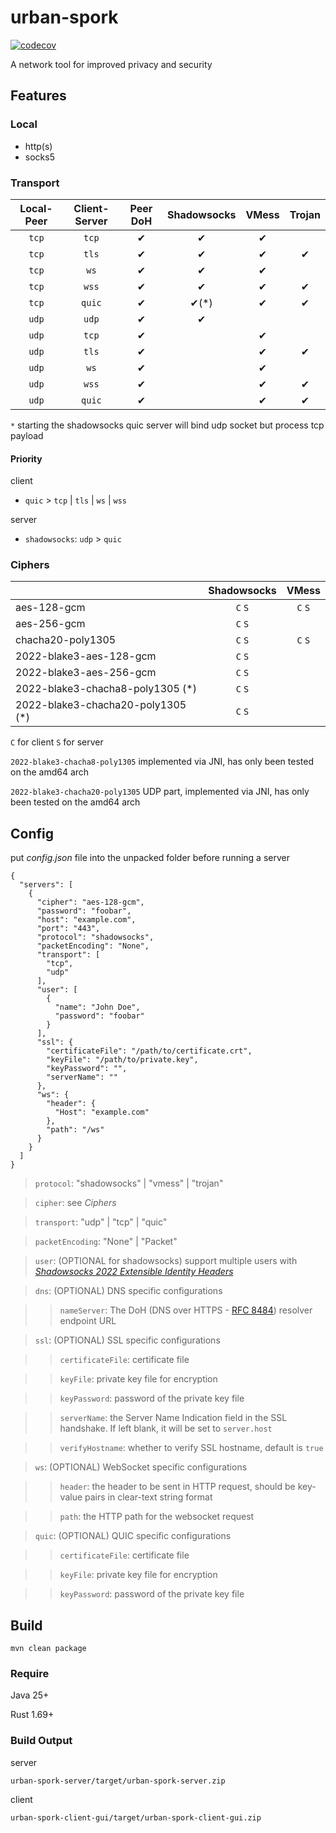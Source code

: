 # urban-spork

[![codecov](https://codecov.io/gh/Zmax0/urban-spork/branch/master/graph/badge.svg?token=6QAZQ05HZV)](https://codecov.io/gh/Zmax0/urban-spork)

A network tool for improved privacy and security

## Features

### Local

- http(s)
- socks5

### Transport

| Local-Peer | Client-Server | Peer DoH | Shadowsocks | VMess | Trojan |
|:----------:|:-------------:|:--------:|:-----------:|:-----:|:------:|
|   `tcp`    |     `tcp`     |    ✔     |      ✔      |   ✔   |        |
|   `tcp`    |     `tls`     |    ✔     |      ✔      |   ✔   |   ✔    |
|   `tcp`    |     `ws`      |    ✔     |      ✔      |   ✔   |        |
|   `tcp`    |     `wss`     |    ✔     |      ✔      |   ✔   |   ✔    |
|   `tcp`    |    `quic`     |    ✔     |    ✔(*)     |   ✔   |   ✔    |
|   `udp`    |     `udp`     |    ✔     |      ✔      |       |        |
|   `udp`    |     `tcp`     |    ✔     |             |   ✔   |        |
|   `udp`    |     `tls`     |    ✔     |             |   ✔   |   ✔    |
|   `udp`    |     `ws`      |    ✔     |             |   ✔   |        |
|   `udp`    |     `wss`     |    ✔     |             |   ✔   |   ✔    |
|   `udp`    |    `quic`     |    ✔     |             |   ✔   |   ✔    |

`*` starting the shadowsocks quic server will bind udp socket but process tcp payload

#### Priority

client

- `quic` > `tcp` | `tls` | `ws` | `wss`

server

- `shadowsocks`: `udp` > `quic`

### Ciphers

|                                   | Shadowsocks |  VMess  |
|:----------------------------------|:-----------:|:-------:|
| aes-128-gcm                       |   `C` `S`   | `C` `S` |
| aes-256-gcm                       |   `C` `S`   |         |
| chacha20-poly1305                 |   `C` `S`   | `C` `S` |
| 2022-blake3-aes-128-gcm           |   `C` `S`   |         |
| 2022-blake3-aes-256-gcm           |   `C` `S`   |         |
| 2022-blake3-chacha8-poly1305 (*)  |   `C` `S`   |         |
| 2022-blake3-chacha20-poly1305 (*) |   `C` `S`   |         |

`C` for client `S` for server

`2022-blake3-chacha8-poly1305` implemented via JNI, has only been tested on the amd64 arch

`2022-blake3-chacha20-poly1305` UDP part, implemented via JNI, has only been tested on the amd64 arch

## Config

put *config.json* file into the unpacked folder before running a server

```json5
{
  "servers": [
    {
      "cipher": "aes-128-gcm",
      "password": "foobar",
      "host": "example.com",
      "port": "443",
      "protocol": "shadowsocks",
      "packetEncoding": "None",
      "transport": [
        "tcp",
        "udp"
      ],
      "user": [
        {
          "name": "John Doe",
          "password": "foobar"
        }
      ],
      "ssl": {
        "certificateFile": "/path/to/certificate.crt",
        "keyFile": "/path/to/private.key",
        "keyPassword": "",
        "serverName": ""
      },
      "ws": {
        "header": {
          "Host": "example.com"
        },
        "path": "/ws"
      }
    }
  ]
}
```

> `protocol`: "shadowsocks" | "vmess" | "trojan"

> `cipher`: see *Ciphers*

> `transport`: "udp" | "tcp" | "quic"

> `packetEncoding`: "None" | "Packet"

> `user`: (OPTIONAL for shadowsocks) support multiple users with [*Shadowsocks 2022 Extensible Identity
Headers*](https://github.com/Shadowsocks-NET/shadowsocks-specs/blob/main/2022-2-shadowsocks-2022-extensible-identity-headers.md)

> `dns`: (OPTIONAL) DNS specific configurations

> > `nameServer`: The DoH (DNS over HTTPS - [RFC 8484](https://datatracker.ietf.org/doc/html/rfc8484)) resolver endpoint
> > URL

> `ssl`: (OPTIONAL) SSL specific configurations

> > `certificateFile`: certificate file

> > `keyFile`: private key file for encryption

> > `keyPassword`: password of the private key file

> > `serverName`: the Server Name Indication field in the SSL handshake. If left blank, it will be set to `server.host`

> > `verifyHostname`: whether to verify SSL hostname, default is `true`

> `ws`: (OPTIONAL) WebSocket specific configurations

> > `header`: the header to be sent in HTTP request, should be key-value pairs in clear-text string format

> > `path`: the HTTP path for the websocket request

> `quic`: (OPTIONAL) QUIC specific configurations

> > `certificateFile`: certificate file

> > `keyFile`: private key file for encryption

> > `keyPassword`: password of the private key file

## Build

    mvn clean package

### Require

Java 25+

Rust 1.69+

### Build Output

server

    urban-spork-server/target/urban-spork-server.zip

client

    urban-spork-client-gui/target/urban-spork-client-gui.zip
